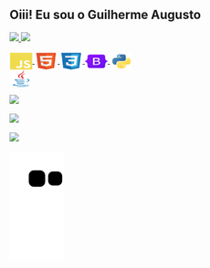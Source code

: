 ## Oiii! Eu sou o Guilherme Augusto

<div>

<a  href="https://github.com/GuilhermeSbizero0804">

<img  height="180em"  src="https://github-readme-stats.vercel.app/api?username=GuilhermeSbizero0804&show_icons=true&theme=dracula&include_all_commits=true&count_private=true"/>

<img  height="180em"  src="https://github-readme-stats.vercel.app/api/top-langs/?username=GuilhermeSbizero0804&layout=compact&langs_count=16&theme=dracula"/>

</div>

<div  style="display: inline_block"><br>

<img align="center"  alt="Gui-Js"  height="30"  width="40"  src="https://raw.githubusercontent.com/devicons/devicon/master/icons/javascript/javascript-plain.svg">

<img align="center"  alt="Gui-HTML"  height="30"  width="40"  src="https://raw.githubusercontent.com/devicons/devicon/master/icons/html5/html5-original.svg">

<img align="center"  alt="Gui-CSS"  height="30"  width="40"  src="https://raw.githubusercontent.com/devicons/devicon/master/icons/css3/css3-original.svg">
  
  <img align="center"  alt="Gui-Bootstrap"  height="30"  width="40"  src="https://raw.githubusercontent.com/devicons/devicon/master/icons/bootstrap/bootstrap-original.svg">

<img align="center"  alt="Gui-Python"  height="30"  width="40"  src="https://raw.githubusercontent.com/devicons/devicon/master/icons/python/python-original.svg">
</div>
  
  <img align="center"  alt="Gui-Java"  height="30"  width="40"  src="https://raw.githubusercontent.com/devicons/devicon/master/icons/java/java-original.svg">
</div

##

<div>

<a  href="https://instagram.com/guilherme_sbizero"  target="_blank"><img  src="https://img.shields.io/badge/-Instagram-%23E4405F?style=for-the-badge&logo=instagram&logoColor=white"  target="_blank"></a>

<a  href = "mailto:guilhermesbizero@gmail.com"><img  src="https://img.shields.io/badge/-Gmail-%23333?style=for-the-badge&logo=gmail&logoColor=white"  target="_blank"></a>

<a  href="https://www.linkedin.com/in/guilherme-augusto-sbizero-correa-45875016a"  target="_blank"><img  src="https://img.shields.io/badge/-LinkedIn-%230077B5?style=for-the-badge&logo=linkedin&logoColor=white"  target="_blank"></a>

![Snake animation](https://github.com/rafaballerini/rafaballerini/blob/output/github-contribution-grid-snake.svg)

</div>
